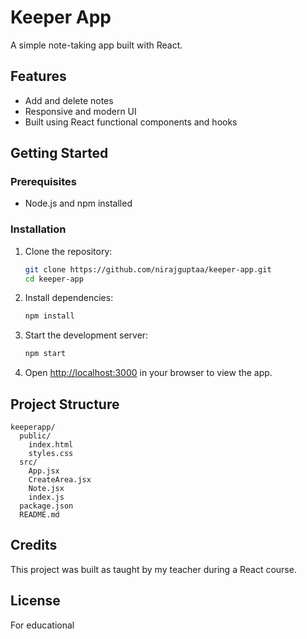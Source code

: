 # Keeper App

A simple note-taking app built with React.  


## Features

- Add and delete notes
- Responsive and modern UI
- Built using React functional components and hooks

## Getting Started

### Prerequisites

- Node.js and npm installed

### Installation

1. Clone the repository:
   ```sh
   git clone https://github.com/nirajguptaa/keeper-app.git
   cd keeper-app
   ```

2. Install dependencies:
   ```sh
   npm install
   ```

3. Start the development server:
   ```sh
   npm start
   ```

4. Open [http://localhost:3000](http://localhost:3000) in your browser to view the app.

## Project Structure

```
keeperapp/
  public/
    index.html
    styles.css
  src/
    App.jsx
    CreateArea.jsx
    Note.jsx
    index.js
  package.json
  README.md
```

## Credits

This project was built as taught by my teacher during a React course.

## License

For educational
